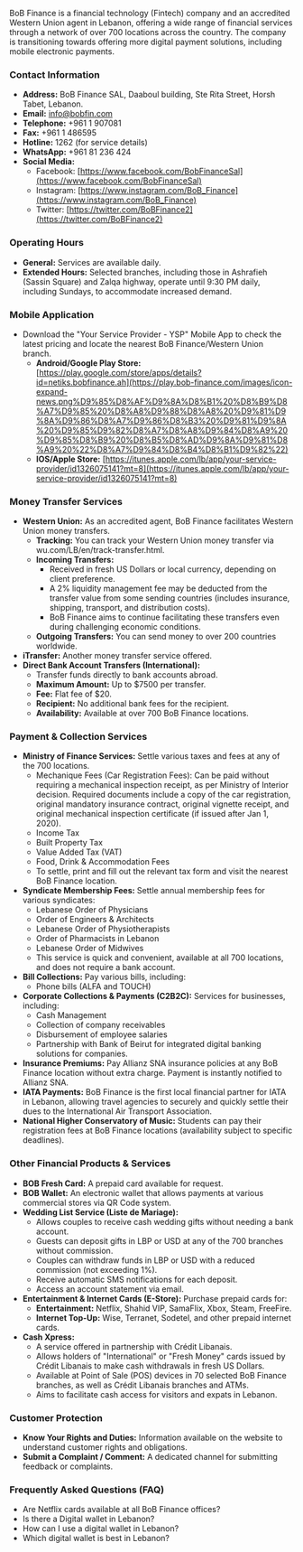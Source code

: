 BoB Finance is a financial technology (Fintech) company and an accredited Western Union agent in Lebanon, offering a wide range of financial services through a network of over 700 locations across the country. The company is transitioning towards offering more digital payment solutions, including mobile electronic payments.

### Contact Information

*   **Address:** BoB Finance SAL, Daaboul building, Ste Rita Street, Horsh Tabet, Lebanon.
*   **Email:** info@bobfin.com
*   **Telephone:** +961 1 907081
*   **Fax:** +961 1 486595
*   **Hotline:** 1262 (for service details)
*   **WhatsApp:** +961 81 236 424
*   **Social Media:**
    *   Facebook: [https://www.facebook.com/BobFinanceSal](https://www.facebook.com/BobFinanceSal)
    *   Instagram: [https://www.instagram.com/BoB_Finance](https://www.instagram.com/BoB_Finance)
    *   Twitter: [https://twitter.com/BoBFinance2](https://twitter.com/BoBFinance2)

### Operating Hours

*   **General:** Services are available daily.
*   **Extended Hours:** Selected branches, including those in Ashrafieh (Sassin Square) and Zalqa highway, operate until 9:30 PM daily, including Sundays, to accommodate increased demand.

### Mobile Application

*   Download the "Your Service Provider - YSP" Mobile App to check the latest pricing and locate the nearest BoB Finance/Western Union branch.
    *   **Android/Google Play Store:** [https://play.google.com/store/apps/details?id=netiks.bobfinance.ah](https://play.bob-finance.com/images/icon-expand-news.png%D9%85%D8%AF%D9%8A%D8%B1%20%D8%B9%D8%A7%D9%85%20%D8%A8%D9%88%D8%A8%20%D9%81%D9%8A%D9%86%D8%A7%D9%86%D8%B3%20%D9%81%D9%8A%20%D9%85%D9%82%D8%A7%D8%A8%D9%84%D8%A9%20%D9%85%D8%B9%20%D8%B5%D8%AD%D9%8A%D9%81%D8%A9%20%22%D8%A7%D9%84%D8%B4%D8%B1%D9%82%22)
    *   **IOS/Apple Store:** [https://itunes.apple.com/lb/app/your-service-provider/id1326075141?mt=8](https://itunes.apple.com/lb/app/your-service-provider/id1326075141?mt=8)

### Money Transfer Services

*   **Western Union:** As an accredited agent, BoB Finance facilitates Western Union money transfers.
    *   **Tracking:** You can track your Western Union money transfer via wu.com/LB/en/track-transfer.html.
    *   **Incoming Transfers:**
        *   Received in fresh US Dollars or local currency, depending on client preference.
        *   A 2% liquidity management fee may be deducted from the transfer value from some sending countries (includes insurance, shipping, transport, and distribution costs).
        *   BoB Finance aims to continue facilitating these transfers even during challenging economic conditions.
    *   **Outgoing Transfers:** You can send money to over 200 countries worldwide.
*   **iTransfer:** Another money transfer service offered.
*   **Direct Bank Account Transfers (International):**
    *   Transfer funds directly to bank accounts abroad.
    *   **Maximum Amount:** Up to $7500 per transfer.
    *   **Fee:** Flat fee of $20.
    *   **Recipient:** No additional bank fees for the recipient.
    *   **Availability:** Available at over 700 BoB Finance locations.

### Payment & Collection Services

*   **Ministry of Finance Services:** Settle various taxes and fees at any of the 700 locations.
    *   Mechanique Fees (Car Registration Fees): Can be paid without requiring a mechanical inspection receipt, as per Ministry of Interior decision. Required documents include a copy of the car registration, original mandatory insurance contract, original vignette receipt, and original mechanical inspection certificate (if issued after Jan 1, 2020).
    *   Income Tax
    *   Built Property Tax
    *   Value Added Tax (VAT)
    *   Food, Drink & Accommodation Fees
    *   To settle, print and fill out the relevant tax form and visit the nearest BoB Finance location.
*   **Syndicate Membership Fees:** Settle annual membership fees for various syndicates:
    *   Lebanese Order of Physicians
    *   Order of Engineers & Architects
    *   Lebanese Order of Physiotherapists
    *   Order of Pharmacists in Lebanon
    *   Lebanese Order of Midwives
    *   This service is quick and convenient, available at all 700 locations, and does not require a bank account.
*   **Bill Collections:** Pay various bills, including:
    *   Phone bills (ALFA and TOUCH)
*   **Corporate Collections & Payments (C2B2C):** Services for businesses, including:
    *   Cash Management
    *   Collection of company receivables
    *   Disbursement of employee salaries
    *   Partnership with Bank of Beirut for integrated digital banking solutions for companies.
*   **Insurance Premiums:** Pay Allianz SNA insurance policies at any BoB Finance location without extra charge. Payment is instantly notified to Allianz SNA.
*   **IATA Payments:** BoB Finance is the first local financial partner for IATA in Lebanon, allowing travel agencies to securely and quickly settle their dues to the International Air Transport Association.
*   **National Higher Conservatory of Music:** Students can pay their registration fees at BoB Finance locations (availability subject to specific deadlines).

### Other Financial Products & Services

*   **BOB Fresh Card:** A prepaid card available for request.
*   **BOB Wallet:** An electronic wallet that allows payments at various commercial stores via QR Code system.
*   **Wedding List Service (Liste de Mariage):**
    *   Allows couples to receive cash wedding gifts without needing a bank account.
    *   Guests can deposit gifts in LBP or USD at any of the 700 branches without commission.
    *   Couples can withdraw funds in LBP or USD with a reduced commission (not exceeding 1%).
    *   Receive automatic SMS notifications for each deposit.
    *   Access an account statement via email.
*   **Entertainment & Internet Cards (E-Store):** Purchase prepaid cards for:
    *   **Entertainment:** Netflix, Shahid VIP, SamaFlix, Xbox, Steam, FreeFire.
    *   **Internet Top-Up:** Wise, Terranet, Sodetel, and other prepaid internet cards.
*   **Cash Xpress:**
    *   A service offered in partnership with Crédit Libanais.
    *   Allows holders of "International" or "Fresh Money" cards issued by Crédit Libanais to make cash withdrawals in fresh US Dollars.
    *   Available at Point of Sale (POS) devices in 70 selected BoB Finance branches, as well as Crédit Libanais branches and ATMs.
    *   Aims to facilitate cash access for visitors and expats in Lebanon.

### Customer Protection

*   **Know Your Rights and Duties:** Information available on the website to understand customer rights and obligations.
*   **Submit a Complaint / Comment:** A dedicated channel for submitting feedback or complaints.

### Frequently Asked Questions (FAQ)

*   Are Netflix cards available at all BoB Finance offices?
*   Is there a Digital wallet in Lebanon?
*   How can I use a digital wallet in Lebanon?
*   Which digital wallet is best in Lebanon?